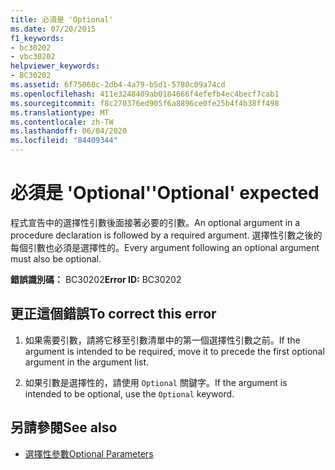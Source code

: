 ```yaml
---
title: 必須是 'Optional'
ms.date: 07/20/2015
f1_keywords:
- bc30202
- vbc30202
helpviewer_keywords:
- BC30202
ms.assetid: 6f75060c-2db4-4a79-b5d1-5780c09a74cd
ms.openlocfilehash: 411e3248409ab0184666f4efefb4ec4becf7cab1
ms.sourcegitcommit: f8c270376ed905f6a8896ce0fe25b4f4b38ff498
ms.translationtype: MT
ms.contentlocale: zh-TW
ms.lasthandoff: 06/04/2020
ms.locfileid: "84409344"
---
```

# <a name="optional-expected"></a><span data-ttu-id="f80e6-102">必須是 'Optional'</span><span class="sxs-lookup"><span data-stu-id="f80e6-102">'Optional' expected</span></span>
<span data-ttu-id="f80e6-103">程式宣告中的選擇性引數後面接著必要的引數。</span><span class="sxs-lookup"><span data-stu-id="f80e6-103">An optional argument in a procedure declaration is followed by a required argument.</span></span> <span data-ttu-id="f80e6-104">選擇性引數之後的每個引數也必須是選擇性的。</span><span class="sxs-lookup"><span data-stu-id="f80e6-104">Every argument following an optional argument must also be optional.</span></span>  
  
 <span data-ttu-id="f80e6-105">**錯誤識別碼：** BC30202</span><span class="sxs-lookup"><span data-stu-id="f80e6-105">**Error ID:** BC30202</span></span>  
  
## <a name="to-correct-this-error"></a><span data-ttu-id="f80e6-106">更正這個錯誤</span><span class="sxs-lookup"><span data-stu-id="f80e6-106">To correct this error</span></span>  
  
1. <span data-ttu-id="f80e6-107">如果需要引數，請將它移至引數清單中的第一個選擇性引數之前。</span><span class="sxs-lookup"><span data-stu-id="f80e6-107">If the argument is intended to be required, move it to precede the first optional argument in the argument list.</span></span>  
  
2. <span data-ttu-id="f80e6-108">如果引數是選擇性的，請使用 `Optional` 關鍵字。</span><span class="sxs-lookup"><span data-stu-id="f80e6-108">If the argument is intended to be optional, use the `Optional` keyword.</span></span>  
  
## <a name="see-also"></a><span data-ttu-id="f80e6-109">另請參閱</span><span class="sxs-lookup"><span data-stu-id="f80e6-109">See also</span></span>

- [<span data-ttu-id="f80e6-110">選擇性參數</span><span class="sxs-lookup"><span data-stu-id="f80e6-110">Optional Parameters</span></span>](../../programming-guide/language-features/procedures/optional-parameters.md)
